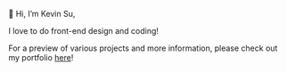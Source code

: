 👋 Hi, I’m Kevin Su,

I love to do front-end design and coding!

For a preview of various projects and more information, please check out my portfolio [here](https://kevin-web.s3-ap-southeast-2.amazonaws.com/index.html)!


